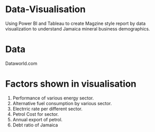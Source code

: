 # Data-Visualisation
Using Power BI and Tableau to create Magzine style report by data visualization to understand Jamaica mineral business demographics.

# Data 
Dataworld.com

# Factors shown in visualisation
1) Performance of various energy sector.
2) Alternative fuel consumption by various sector.
3) Electrric rate per different sector.
4) Petrol Cost for sector.
5) Annual export of petrol.
6) Debt ratio of Jamaica  
